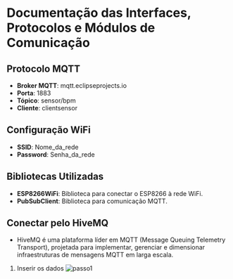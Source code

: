 # Documentação das Interfaces, Protocolos e Módulos de Comunicação

## Protocolo MQTT
- **Broker MQTT**: mqtt.eclipseprojects.io
- **Porta**: 1883
- **Tópico**: sensor/bpm
- **Cliente**: clientsensor

## Configuração WiFi
- **SSID**: Nome_da_rede
- **Password**: Senha_da_rede

## Bibliotecas Utilizadas
- **ESP8266WiFi**: Biblioteca para conectar o ESP8266 à rede WiFi.
- **PubSubClient**: Biblioteca para comunicação MQTT.

## Conectar pelo HiveMQ
- HiveMQ é uma plataforma líder em MQTT (Message Queuing Telemetry Transport), projetada para implementar, gerenciar e dimensionar infraestruturas de mensagens MQTT em larga escala.
1. Inserir os dados
![passo1](img/hivemq1) 
